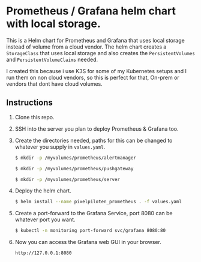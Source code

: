 # Prometheus / Grafana helm chart with local storage.
This is a Helm chart for Prometheus and Grafana that uses local storage instead of volume from a cloud vendor. The helm chart creates a `StorageClass` that uses local storage and also creates the `PersistentVolumes` and `PersistentVolumeClaims` needed.

I created this because i use K3S for some of my Kubernetes setups and I run them on non cloud vendors, so this is perfect for that, On-prem or vendors that dont have cloud volumes.

## Instructions

1. Clone this repo.

2. SSH into the server you plan to deploy Prometheus & Grafana too.

3. Create the directories needed, paths for this can be changed to whatever you supply in `values.yaml`.

    ```bash
    $ mkdir -p /myvolumes/prometheus/alertmanager
    ```
    ```bash
    $ mkdir -p /myvolumes/prometheus/pushgateway
    ```
    ```bash
    $ mkdir -p /myvolumes/prometheus/server
    ```

4. Deploy the helm chart.

    ```bash
    $ helm install --name pixelpiloten_prometheus . -f values.yaml
    ```

5. Create a port-forward to the Grafana Service, port 8080 can be whatever port you want.

    ```bash
    $ kubectl -n monitoring port-forward svc/grafana 8080:80
    ```

6. Now you can access the Grafana web GUI in your browser.

    ```bash
    http://127.0.0.1:8080
    ```